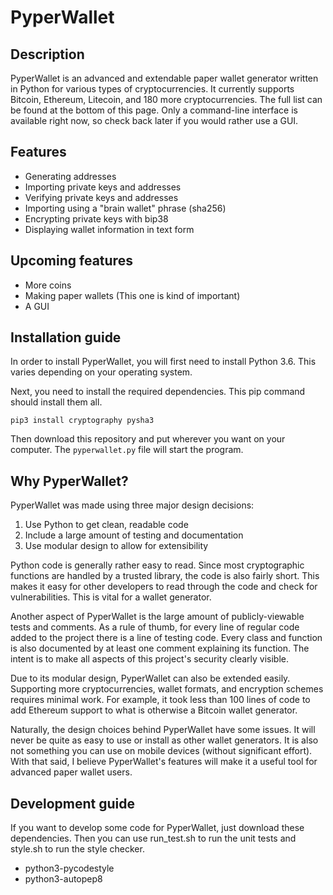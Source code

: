 # PyperWallet

## Description
PyperWallet is an advanced and extendable paper wallet generator written in Python for various types of cryptocurrencies. It currently supports Bitcoin, Ethereum, Litecoin, and 180 more cryptocurrencies. The full list can be found at the bottom of this page. Only a command-line interface is available right now, so check back later if you would rather use a GUI.

## Features
* Generating addresses
* Importing private keys and addresses
* Verifying private keys and addresses
* Importing using a "brain wallet" phrase (sha256)
* Encrypting private keys with bip38
* Displaying wallet information in text form

## Upcoming features
* More coins
* Making paper wallets (This one is kind of important)
* A GUI

## Installation guide
In order to install PyperWallet, you will first need to install Python 3.6. This varies depending on your operating system.

Next, you need to install the required dependencies. This pip command should install them all.
```
pip3 install cryptography pysha3
```
Then download this repository and put wherever you want on your computer. The `pyperwallet.py` file will start the program.

## Why PyperWallet?
PyperWallet was made using three major design decisions:
1. Use Python to get clean, readable code
2. Include a large amount of testing and documentation
3. Use modular design to allow for extensibility

Python code is generally rather easy to read. Since most cryptographic functions are handled by a trusted library, the code is also fairly short. This makes it easy for other developers to read through the code and check for vulnerabilities. This is vital for a wallet generator.

Another aspect of PyperWallet is the large amount of publicly-viewable tests and comments. As a rule of thumb, for every line of regular code added to the project there is a line of testing code. Every class and function is also documented by at least one comment explaining its function. The intent is to make all aspects of this project's security clearly visible.

Due to its modular design, PyperWallet can also be extended easily. Supporting more cryptocurrencies, wallet formats, and encryption schemes requires minimal work. For example, it took less than 100 lines of code to add Ethereum support to what is otherwise a Bitcoin wallet generator.

Naturally, the design choices behind PyperWallet have some issues. It will never be quite as easy to use or install as other wallet generators. It is also not something you can use on mobile devices (without significant effort). With that said, I believe PyperWallet's features will make it a useful tool for advanced paper wallet users.

## Development guide
If you want to develop some code for PyperWallet, just download these dependencies. Then you can use run_test.sh to run the unit tests and style.sh to run the style checker.
* python3-pycodestyle
* python3-autopep8
